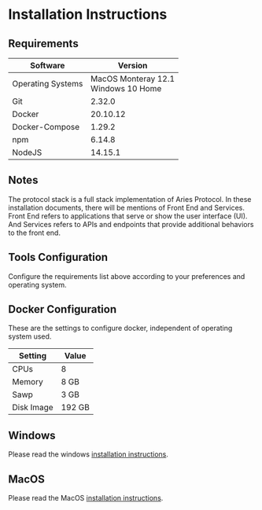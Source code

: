 # Installation Instructions

## Requirements
| Software          | Version                                 |  
|-------------------|-----------------------------------------|
| Operating Systems | MacOS Monteray 12.1<br> Windows 10 Home |
| Git               | 2.32.0                                  |
| Docker            | 20.10.12                                |
| Docker-Compose    | 1.29.2                                  |
| npm               | 6.14.8                                  |
| NodeJS            | 14.15.1                                 |


## Notes
The protocol stack is a full stack implementation of Aries Protocol. In these
installation documents, there will be mentions of Front End and Services.
Front End refers to applications that serve or show the user interface (UI). And
Services refers to APIs and endpoints that provide additional behaviors
to the front end.

## Tools Configuration
Configure the requirements list above according to your preferences and
operating system.

## Docker Configuration
These are the settings to configure docker, independent of operating system used.

| Setting        | Value   |
|----------------|---------|
| CPUs           | 8       |
| Memory         | 8 GB    |
| Sawp           | 3 GB    |
| Disk Image     | 192 GB  |


## Windows
Please read the windows [installation instructions](./Windows.md).

## MacOS
Please read the MacOS [installation instructions](./MacOS.md).
